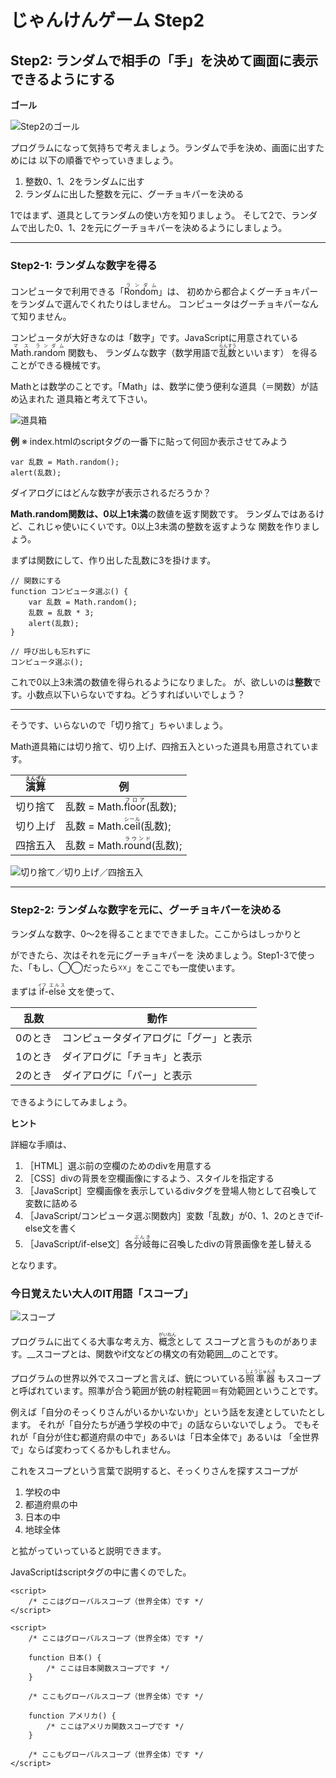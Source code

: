 じゃんけんゲーム Step2
=========================

## Step2: ランダムで相手の「手」を決めて画面に表示できるようにする

**ゴール**

![Step2のゴール](https://github.com/TechZemi/Janken/blob/master/README/Step2.png?raw=true)


プログラムになって気持ちで考えましょう。ランダムで手を決め、画面に出すためには
以下の順番でやっていきましょう。

1. 整数0、1、2をランダムに出す
2. ランダムに出した整数を元に、グーチョキパーを決める

1ではまず、道具としてランダムの使い方を知りましょう。
そして2で、ランダムで出した0、1、2を元にグーチョキパーを決めるようにしましょう。

---

### Step2-1: ランダムな数字を得る

コンピュータで利用できる「<ruby><rb>Rondom</rb><rt>ランダム</rt></ruby>」は、
初めから都合よくグーチョキパーをランダムで選んでくれたりはしません。
コンピュータはグーチョキパーなんて知りません。

コンピュータが大好きなのは「数字」です。JavaScriptに用意されている
<ruby><rb>Math</rb><rt>マス</rt></ruby>.<ruby><rb>random</rb><rt>ランダム</rt></ruby>
関数も、
ランダムな数字（数学用語で<ruby><rb>乱数</rb><rt>らんすう</rt></ruby>といいます）
を得ることができる機械です。

Mathとは数学のことです。「Math」は、数学に使う便利な道具（＝関数）が詰め込まれた
道具箱と考えて下さい。

![道具箱](https://github.com/TechZemi/Janken/blob/master/README/toolkit.png?raw=true)


**例**
※ index.htmlのscriptタグの一番下に貼って何回か表示させてみよう

```
var 乱数 = Math.random();
alert(乱数);
```

ダイアログにはどんな数字が表示されるだろうか？

**Math.random関数は、0以上1未満**の数値を返す関数です。
ランダムではあるけど、これじゃ使いにくいです。0以上3未満の整数を返すような
関数を作りましょう。

まずは関数にして、作り出した乱数に3を掛けます。

```
// 関数にする
function コンピュータ選ぶ() {
    var 乱数 = Math.random();
    乱数 = 乱数 * 3;
    alert(乱数);
}

// 呼び出しも忘れずに
コンピュータ選ぶ();
```

これで0以上3未満の数値を得られるようになりました。
が、欲しいのは**整数**です。小数点以下いらないですね。どうすればいいでしょう？


---

そうです、いらないので「切り捨て」ちゃいましょう。

Math道具箱には切り捨て、切り上げ、四捨五入といった道具も用意されています。

| <ruby><rb>演算</rb><rt>えんざん</rt></ruby> | 例 |
|:--------:|------------|
| 切り捨て | 乱数 = Math.<ruby><rb>floor</rb><rt>フロア</rt></ruby>(乱数); |
| 切り上げ | 乱数 = Math.<ruby><rb>ceil</rb><rt>シール</rt></ruby>(乱数);  |
| 四捨五入 | 乱数 = Math.<ruby><rb>round</rb><rt>ラウンド</rt></ruby>(乱数); |


![切り捨て／切り上げ／四捨五入](https://github.com/TechZemi/Janken/blob/master/README/round.png?raw=true)

---

### Step2-2: ランダムな数字を元に、グーチョキパーを決める


ランダムな数字、0〜2を得ることまでできました。ここからはしっかりと

ができたら、次はそれを元にグーチョキパーを
決めましょう。Step1-3で使った、「もし、◯◯だったら☓☓」をここでも一度使います。

まずは <ruby><rb>if</rb><rt>イフ</rt></ruby>-<ruby><rb>else</rb><rt>エルス</rt></ruby>
文を使って、

| 乱数 | 動作 |
|:--------:|------------|
| 0のとき | コンピュータダイアログに「グー」と表示 |
| 1のとき | ダイアログに「チョキ」と表示 |
| 2のとき | ダイアログに「パー」と表示 |

できるようにしてみましょう。

**ヒント** 

詳細な手順は、

1. ［HTML］選ぶ前の空欄のためのdivを用意する
2. ［CSS］divの背景を空欄画像にするよう、スタイルを指定する
3. ［JavaScript］空欄画像を表示しているdivタグを登場人物として召喚して変数に詰める
4. ［JavaScript/コンピュータ選ぶ関数内］変数「乱数」が0、1、2のときでif-else文を書く
5. ［JavaScript/if-else文］各<ruby><rb>分岐</rb><rt>ぶんき</rt></ruby>毎に召喚したdivの背景画像を差し替える

となります。

### 今日覚えたい大人のIT用語「スコープ」

![スコープ](https://github.com/TechZemi/Janken/blob/master/README/scope.png?raw=true)

プログラムに出てくる大事な考え方、<ruby><rb>概念</rb><rt>がいねん</rt></ruby>として
スコープと言うものがあります。__スコープとは、関数やif文などの構文の有効範囲__のことです。



プログラムの世界以外でスコープと言えば、銃についている<ruby><rb>照準器</rb><rt>しょうじゅんき</rt></ruby>
もスコープと呼ばれています。照準が合う範囲が銃の射程範囲＝有効範囲ということです。

例えば「自分のそっくりさんがいるかいないか」という話を友達としていたとします。 
それが「自分たちが通う学校の中で」の話ならいないでしょう。 
でもそれが「自分が住む都道府県の中で」あるいは「日本全体で」あるいは
「全世界で」ならば変わってくるかもしれません。

これをスコープという言葉で説明すると、そっくりさんを探すスコープが

1. 学校の中
2. 都道府県の中
3. 日本の中
4. 地球全体

と拡がっていっていると説明できます。

JavaScriptはscriptタグの中に書くのでした。

```
<script>
    /* ここはグローバルスコープ（世界全体）です */
</script>
```

```
<script>
    /* ここはグローバルスコープ（世界全体）です */
    
    function 日本() {
        /* ここは日本関数スコープです */
    }
    
    /* ここもグローバルスコープ（世界全体）です */
    
    function アメリカ() {
        /* ここはアメリカ関数スコープです */
    }
    
    /* ここもグローバルスコープ（世界全体）です */
</script>
```